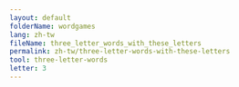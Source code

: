 ```yaml
---
layout: default
folderName: wordgames
lang: zh-tw
fileName: three_letter_words_with_these_letters
permalink: zh-tw/three-letter-words-with-these-letters
tool: three-letter-words
letter: 3
---
```

